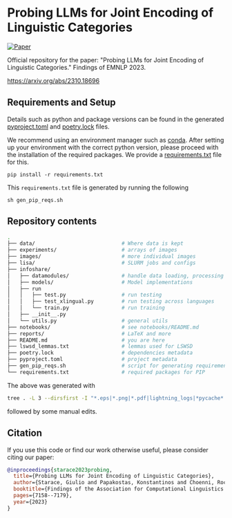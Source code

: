 # Probing LLMs for Joint Encoding of Linguistic Categories

[![Paper](https://img.shields.io/static/v1.svg?logo=arxiv&label=Paper&message=Open%20Paper&color=green)](https://arxiv.org/abs/2310.18696)

Official repository for the paper: "Probing LLMs for Joint Encoding of
Linguistic Categories." Findings of EMNLP 2023.

https://arxiv.org/abs/2310.18696

## Requirements and Setup

Details such as python and package versions can be found in the generated
[pyproject.toml](pyproject.toml) and [poetry.lock](poetry.lock) files.

We recommend using an environment manager such as
[conda](https://docs.conda.io/en/latest/). After setting up your environment
with the correct python version, please proceed with the installation of the
required packages. We provide a [requirements.txt](requirements.txt) file for
this.

```terminal
pip install -r requirements.txt
```

This `requirements.txt` file is generated by running the following

```terminal
sh gen_pip_reqs.sh
```

## Repository contents

```bash
.
├── data/                            # Where data is kept
├── experiments/                     # arrays of images
├── images/                          # more individual images
├── lisa/                            # SLURM jobs and configs
├── infoshare/
│   ├── datamodules/                 # handle data loading, processing
│   ├── models/                      # Model implementations
│   ├── run
│   │   ├── test.py                  # run testing
│   │   ├── test_xlingual.py         # run testing across languages
│   │   └── train.py                 # run training
│   ├── __init__.py
│   └── utils.py                     # general utils
├── notebooks/                       # see notebooks/README.md
├── reports/                         # LaTeX and more
├── README.md                        # you are here
├── lswsd_lemmas.txt                 # lemmas used for LSWSD
├── poetry.lock                      # dependencies metadata
├── pyproject.toml                   # project metadata
├── gen_pip_reqs.sh                  # script for generating requirements.txt
└── requirements.txt                 # required packages for PIP
```

The above was generated with

```bash
tree . -L 3 --dirsfirst -I "*.eps|*.png|*.pdf|lightning_logs|*pycache*|backup"
```

followed by some manual edits.

## Citation

If you use this code or find our work otherwise useful, please consider citing
our paper:

```bibtex
@inproceedings{starace2023probing,
  title={Probing LLMs for Joint Encoding of Linguistic Categories},
  author={Starace, Giulio and Papakostas, Konstantinos and Choenni, Rochelle and Panagiotopoulos, Apostolos and Rosati, Matteo and Leidinger, Alina and Shutova, Ekaterina},
  booktitle={Findings of the Association for Computational Linguistics: EMNLP 2023},
  pages={7158--7179},
  year={2023}
}
```
